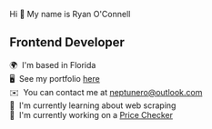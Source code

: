 Hi 👋 My name is Ryan O'Connell
## Frontend Developer
🌍  I'm based in Florida  
🖥️  See my portfolio [here](https://neptunerjo.github.io/portfolio/)  
✉️  You can contact me at [neptunero@outlook.com](mailto:neptunero@outlook.com)  
🧠  I'm currently learning about web scraping     
🚀  I'm currently working on a [Price Checker](https://github.com/NeptuneRjo/price-checker)
